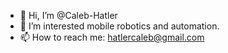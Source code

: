 - 👋 Hi, I’m @Caleb-Hatler
- 👀 I’m interested mobile robotics and automation.
- 📫 How to reach me: hatlercaleb@gmail.com
